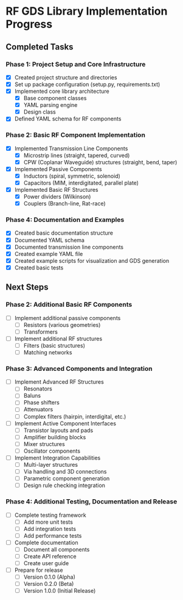 # RF GDS Library Implementation Progress

## Completed Tasks

### Phase 1: Project Setup and Core Infrastructure

- [x] Created project structure and directories
- [x] Set up package configuration (setup.py, requirements.txt)
- [x] Implemented core library architecture
  - [x] Base component classes
  - [x] YAML parsing engine
  - [x] Design class
- [x] Defined YAML schema for RF components

### Phase 2: Basic RF Component Implementation

- [x] Implemented Transmission Line Components
  - [x] Microstrip lines (straight, tapered, curved)
  - [x] CPW (Coplanar Waveguide) structures (straight, bend, taper)
- [x] Implemented Passive Components
  - [x] Inductors (spiral, symmetric, solenoid)
  - [x] Capacitors (MIM, interdigitated, parallel plate)
- [x] Implemented Basic RF Structures
  - [x] Power dividers (Wilkinson)
  - [x] Couplers (Branch-line, Rat-race)

### Phase 4: Documentation and Examples

- [x] Created basic documentation structure
- [x] Documented YAML schema
- [x] Documented transmission line components
- [x] Created example YAML file
- [x] Created example scripts for visualization and GDS generation
- [x] Created basic tests

## Next Steps

### Phase 2: Additional Basic RF Components

- [ ] Implement additional passive components
  - [ ] Resistors (various geometries)
  - [ ] Transformers
- [ ] Implement additional RF structures
  - [ ] Filters (basic structures)
  - [ ] Matching networks

### Phase 3: Advanced Components and Integration

- [ ] Implement Advanced RF Structures
  - [ ] Resonators
  - [ ] Baluns
  - [ ] Phase shifters
  - [ ] Attenuators
  - [ ] Complex filters (hairpin, interdigital, etc.)
- [ ] Implement Active Component Interfaces
  - [ ] Transistor layouts and pads
  - [ ] Amplifier building blocks
  - [ ] Mixer structures
  - [ ] Oscillator components
- [ ] Implement Integration Capabilities
  - [ ] Multi-layer structures
  - [ ] Via handling and 3D connections
  - [ ] Parametric component generation
  - [ ] Design rule checking integration

### Phase 4: Additional Testing, Documentation and Release

- [ ] Complete testing framework
  - [ ] Add more unit tests
  - [ ] Add integration tests
  - [ ] Add performance tests
- [ ] Complete documentation
  - [ ] Document all components
  - [ ] Create API reference
  - [ ] Create user guide
- [ ] Prepare for release
  - [ ] Version 0.1.0 (Alpha)
  - [ ] Version 0.2.0 (Beta)
  - [ ] Version 1.0.0 (Initial Release)
